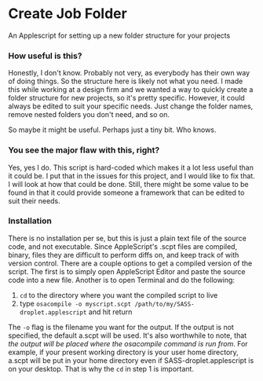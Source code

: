 Create Job Folder
=================

An Applescript for setting up a new folder structure for your projects



### How useful is this?

Honestly, I don't know. Probably not very, as everybody has their own way of doing things. So the structure here is likely not what you need. I made this while working at a design firm and we wanted a way to quickly create a folder structure for new projects, so it's pretty specific. However, it could always be edited to suit your specific needs. Just change the folder names, remove nested folders you don't need, and so on.

So maybe it might be useful. Perhaps just a tiny bit. Who knows.



### You see the major flaw with this, right?

Yes, yes I do. This script is hard-coded which makes it a lot less useful than it could be. I put that in the issues for this project, and I would like to fix that. I will look at how that could be done. Still, there might be some value to be found in that it could provide someone a framework that can be edited to suit their needs.



### Installation

There is no installation per se, but this is just a plain text file of the source code, and not executable. Since AppleScript's .scpt files are compiled, binary, files they are difficult to perform diffs on, and keep track of with version control. There are a couple options to get a compiled version of the script. The first is to simply open AppleScript Editor and paste the source code into a new file. Another is to open Terminal and do the following:

1. `cd` to the directory where you want the compiled script to live
2. type `osacompile -o myscript.scpt /path/to/my/SASS-droplet.applescript` and hit return

The `-o` flag is the filename you want for the output. If the output is not specified, the default a.scpt will be used. It's also worthwhile to note, that *the output will be placed where the osacompile command is run from*. For example, if your present working directory is your user home directory, a.scpt will be put in your home directory even if SASS-droplet.applescript is on your desktop. That is why the `cd` in step 1 is important.
